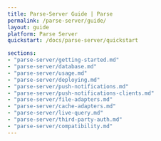 ```yaml
---
title: Parse-Server Guide | Parse
permalink: /parse-server/guide/
layout: guide
platform: Parse Server
quickstart: /docs/parse-server/quickstart

sections:
- "parse-server/getting-started.md"
- "parse-server/database.md"
- "parse-server/usage.md"
- "parse-server/deploying.md"
- "parse-server/push-notifications.md"
- "parse-server/push-notifications-clients.md"
- "parse-server/file-adapters.md"
- "parse-server/cache-adapters.md"
- "parse-server/live-query.md"
- "parse-server/third-party-auth.md"
- "parse-server/compatibility.md"
---
```

